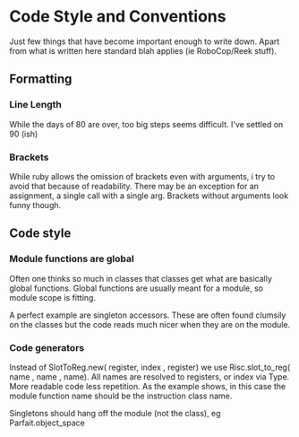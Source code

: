 # Code Style and Conventions

Just  few things that have become important enough to write down. Apart from what is written here standard blah applies (ie RoboCop/Reek stuff).

## Formatting

### Line Length

While the days of 80 are over, too big steps seems difficult. I've settled on 90 (ish)

### Brackets

While ruby allows the omission of brackets even with arguments, i try to avoid that because
of readability. There may be an exception for an assignment, a single call with a single arg.
Brackets without arguments look funny though.

## Code style

### Module functions are global

Often one thinks so much in classes that classes get what are basically global functions.
Global functions are usually meant for a module, so module scope is fitting.

A perfect example are singleton accessors. These are often found clumsily on the classes but
the code reads much nicer when they are on the module.

### Code generators

Instead of SlotToReg.new( register, index , register) we use Risc.slot_to_reg( name , name , name).
All names are resolved to registers, or index via Type. More readable code less repetition.
As the example shows, in this case the module function name should be the instruction class name.

Singletons should hang off the module (not the class), eg Parfait.object_space
